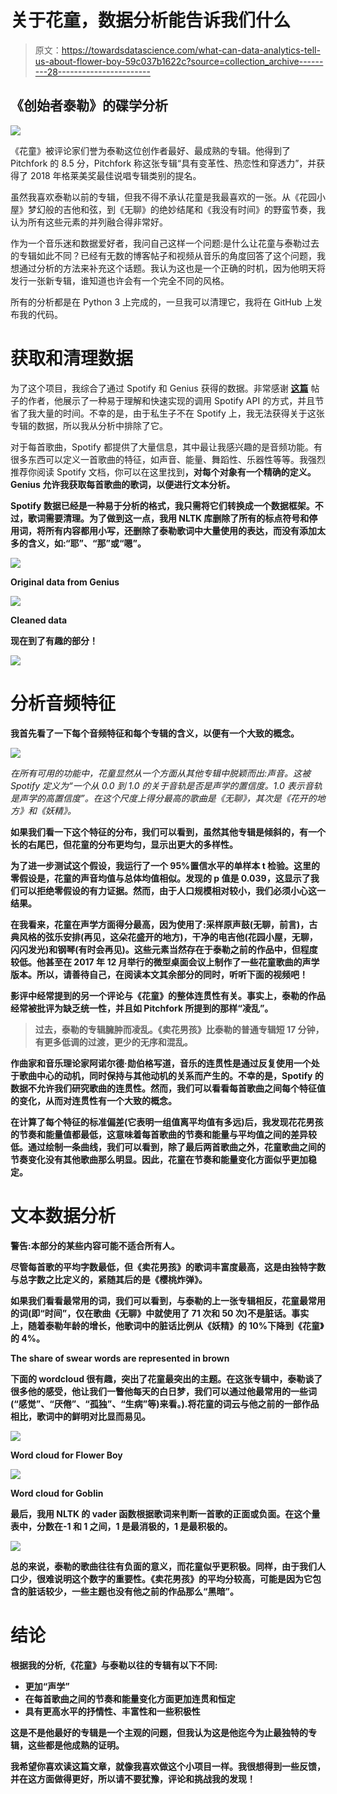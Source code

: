 # 关于花童，数据分析能告诉我们什么

> 原文：<https://towardsdatascience.com/what-can-data-analytics-tell-us-about-flower-boy-59c037b1622c?source=collection_archive---------28----------------------->

## 《创始者泰勒》的碟学分析

![](img/fae28ea7eda8783d2bf593444612d81a.png)

《花童》被评论家们誉为泰勒这位创作者最好、最成熟的专辑。他得到了 Pitchfork 的 8.5 分，Pitchfork 称这张专辑“具有变革性、热恋性和穿透力”，并获得了 2018 年格莱美奖最佳说唱专辑类别的提名。

虽然我喜欢泰勒以前的专辑，但我不得不承认花童是我最喜欢的一张。从《花园小屋》梦幻般的吉他和弦，到《无聊》的绝妙结尾和《我没有时间》的野蛮节奏，我认为所有这些元素的并列融合得非常好。

作为一个音乐迷和数据爱好者，我问自己这样一个问题:是什么让花童与泰勒过去的专辑如此不同？已经有无数的博客帖子和视频从音乐的角度回答了这个问题，我想通过分析的方法来补充这个话题。我认为这也是一个正确的时机，因为他明天将发行一张新专辑，谁知道也许会有一个完全不同的风格。

所有的分析都是在 Python 3 上完成的，一旦我可以清理它，我将在 GitHub 上发布我的代码。

# 获取和清理数据

为了这个项目，我综合了通过 Spotify 和 Genius 获得的数据。非常感谢 [**这篇**](https://medium.com/@RareLoot/extracting-spotify-data-on-your-favourite-artist-via-python-d58bc92a4330) 帖子的作者，他展示了一种易于理解和快速实现的调用 Spotify API 的方式，并且节省了我大量的时间。不幸的是，由于私生子不在 Spotify 上，我无法获得关于这张专辑的数据，所以我从分析中排除了它。

对于每首歌曲，Spotify 都提供了大量信息，其中最让我感兴趣的是音频功能。有很多东西可以定义一首歌曲的特征，如声音、能量、舞蹈性、乐器性等等。我强烈推荐你阅读 Spotify 文档，你可以在这里找到[](https://developer.spotify.com/documentation/web-api/reference/tracks/get-audio-features/)**，对每个对象有一个精确的定义。Genius 允许我获取每首歌曲的歌词，以便进行文本分析。**

**Spotify 数据已经是一种易于分析的格式，我只需将它们转换成一个数据框架。不过，歌词需要清理。为了做到这一点，我用 NLTK 库删除了所有的标点符号和停用词，将所有内容都用小写，还删除了泰勒歌词中大量使用的表达，而没有添加太多的含义，如:“耶”、“那”或“嗯”。**

**![](img/157418ebcf257ba328fea39d0473fde6.png)**

**Original data from Genius**

**![](img/9bc6bc87c59f2742a478315ced2c73eb.png)**

**Cleaned data**

**现在到了有趣的部分！**

**![](img/0b8e937eb3debf1de2075b061b1d6ec3.png)**

# **分析音频特征**

**我首先看了一下每个音频特征和每个专辑的含义，以便有一个大致的概念。**

**![](img/4c0f25c66fb4c422e71442e66b38c26b.png)**

**在所有可用的功能中，花童显然从一个方面从其他专辑中脱颖而出:声音。这被 Spotify 定义为*“一个从 0.0 到 1.0 的关于音轨是否是声学的置信度。1.0 表示音轨是声学的高置信度”。*在这个尺度上得分最高的歌曲是《无聊》，其次是《花开的地方》和《妖精》。**

**如果我们看一下这个特征的分布，我们可以看到，虽然其他专辑是倾斜的，有一个长的右尾巴，但花童的分布更均匀，显示出更大的多样性。**

**为了进一步测试这个假设，我运行了一个 95%置信水平的单样本 t 检验。这里的零假设是，花童的声音均值与总体均值相似。发现的 p 值是 0.039，这显示了我们可以拒绝零假设的有力证据。然而，由于人口规模相对较小，我们必须小心这一结果。**

**在我看来，花童在声学方面得分最高，因为使用了:采样原声鼓(无聊，前言)，古典风格的弦乐安排(再见，这朵花盛开的地方)，干净的电吉他(花园小屋，无聊，闪闪发光)和钢琴(有时会再见)。这些元素当然存在于泰勒之前的作品中，但程度较低。他甚至在 2017 年 12 月举行的微型桌面会议上制作了一些花童歌曲的声学版本。所以，请善待自己，在阅读本文其余部分的同时，听听下面的视频吧！**

**影评中经常提到的另一个评论与《花童》的整体连贯性有关。事实上，泰勒的作品经常被批评为缺乏统一性，并且如 Pitchfork 所提到的那样“凌乱”。**

> **过去，泰勒的专辑臃肿而凌乱。《卖花男孩》比泰勒的普通专辑短 17 分钟，有更多低调的过渡，更少的无序和混乱。**

**作曲家和音乐理论家阿诺尔德·勋伯格写道，音乐的连贯性是通过反复使用一个处于歌曲中心的动机，同时保持与其他动机的关系而产生的。不幸的是，Spotify 的数据不允许我们研究歌曲的连贯性。然而，我们可以看看每首歌曲之间每个特征值的变化，从而对连贯性有一个大致的概念。**

**在计算了每个特征的标准偏差(它表明一组值离平均值有多远)后，我发现花花男孩的节奏和能量值都最低，这意味着每首歌曲的节奏和能量与平均值之间的差异较低。通过绘制一条曲线，我们可以看到，除了最后两首歌曲之外，花童歌曲之间的节奏变化没有其他歌曲那么明显。因此，花童在节奏和能量变化方面似乎更加稳定。**

# **文本数据分析**

**警告:本部分的某些内容可能不适合所有人。**

**尽管每首歌的平均字数最低，但《卖花男孩》的歌词丰富度最高，这是由独特字数与总字数之比定义的，紧随其后的是《樱桃炸弹》。**

**如果我们看看最常用的词，我们可以看到，与泰勒的上一张专辑相反，花童最常用的词(即“时间”，仅在歌曲《无聊》中就使用了 71 次和 50 次)不是脏话。事实上，随着泰勒年龄的增长，他歌词中的脏话比例从《妖精》的 10%下降到《花童》的 4%。**

**The share of swear words are represented in brown**

**下面的 wordcloud 很有趣，突出了花童最突出的主题。在这张专辑中，泰勒谈了很多他的感受，他让我们一瞥他每天的白日梦，我们可以通过他最常用的一些词(“感觉”、“厌倦”、“孤独”、“生病”等)来看。).将花童的词云与他之前的一部作品相比，歌词中的鲜明对比显而易见。**

**![](img/ebad2fcd33affbc2fad403949296809a.png)**

**Word cloud for Flower Boy**

**![](img/bc047cae427fc86699c4757e4ef52d74.png)**

**Word cloud for Goblin**

**最后，我用 NLTK 的 vader 函数根据歌词来判断一首歌的正面或负面。在这个量表中，分数在-1 和 1 之间，1 是最消极的，1 是最积极的。**

**![](img/8b55d2ab3b3aa859dc1fbf43ff19ded6.png)**

**总的来说，泰勒的歌曲往往有负面的意义，而花童似乎更积极。同样，由于我们人口少，很难说明这个数字的重要性。《卖花男孩》的平均分较高，可能是因为它包含的脏话较少，一些主题也没有他之前的作品那么“黑暗”。**

# **结论**

**根据我的分析,《花童》与泰勒以往的专辑有以下不同:**

*   **更加“声学”**
*   **在每首歌曲之间的节奏和能量变化方面更加连贯和恒定**
*   **具有更高水平的抒情性、丰富性和一些积极性**

**这是不是他最好的专辑是一个主观的问题，但我认为这是他迄今为止最独特的专辑，这些都是他成熟的证明。**

**我希望你喜欢读这篇文章，就像我喜欢做这个小项目一样。我很想得到一些反馈，并在这方面做得更好，所以请不要犹豫，评论和挑战我的发现！**